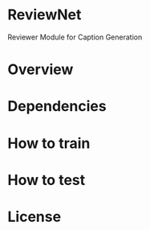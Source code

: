 # ReviewNet
Reviewer Module for Caption Generation



# Overview

# Dependencies

# How to train


# How to test


# License
